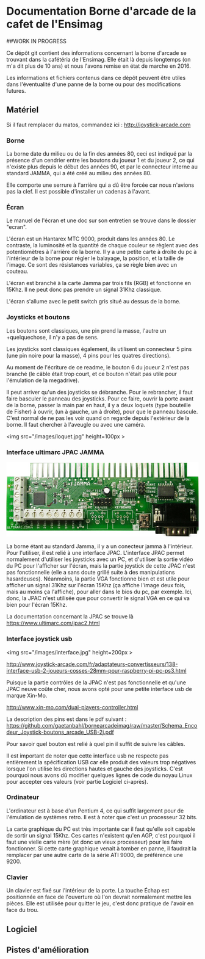 # Documentation Borne d'arcade de la cafet de l'Ensimag

##WORK IN PROGRESS

Ce dépôt git contient des informations concernant la borne d'arcade
se trouvant dans la cafétéria de l'Ensimag. Elle était là depuis 
longtemps (on m'a dit plus de 10 ans) et nous l'avons remise en état de marche en 2016.

Les informations et fichiers contenus dans ce dépôt peuvent être
utiles dans l'éventualité d'une panne de la borne ou pour des modifications
futures.


## Matériel

Si il faut remplacer du matos, commandez ici : http://joystick-arcade.com

### Borne

La borne date du milieu ou de la fin des années 80, ceci est indiqué par la présence d'un 
cendrier entre les boutons du joueur 1 et du joueur 2, ce qui n'existe plus
depuis le début des années 90, et par le connecteur
interne au standard JAMMA, qui a été créé au milieu des années 80.

Elle comporte une serrure à l'arrière qui a dû être forcée car nous n'avions pas la clef.
Il est possible d'installer un cadenas à l'avant.

### Écran

Le manuel de l'écran et une doc sur son entretien se trouve dans le dossier "ecran".

L'écran est un Hantarex MTC 9000, produit dans les années 80. Le contraste,
la luminosité et la quantité de chaque couleur se règlent avec des 
potentiomètres à l'arrière de la borne.
Il y a une petite carte à droite du pc à l'intérieur de la borne pour régler le
balayage, la position, et la taille de l'image. Ce sont des
résistances variables, ça se règle bien avec un couteau.

L'écran est branché à la carte Jamma par trois fils (RGB) et fonctionne en 15Khz.
Il ne peut donc pas prendre un signal 31Khz classique.

L'écran s'allume avec le petit switch gris situé au dessus de la borne.

### Joysticks et boutons

Les boutons sont classiques, une pin prend la masse, l'autre un +quelquechose, il n'y
a pas de sens.

Les joysticks sont classiques également, ils utilisent un connecteur 5 pins
(une pin noire pour la masse), 4 pins pour les quatres directions). 

Au moment de l'écriture de ce readme, le bouton 6 du joueur 2 n'est pas branché (le câble était trop court, et ce bouton n'était pas utile pour l'émulation de la megadrive).

Il peut arriver qu'un des joysticks se débranche. Pour le rebrancher, il faut faire basculer
le panneau des joysticks. Pour ce faire, ouvrir la porte avant de la borne, passer la main
par en haut, il y a deux loquets (type bouteille de Fisher) à ouvrir, (un à gauche, un
à droite), pour que le panneau bascule. C'est normal de ne pas les voir quand on regarde depuis l'extérieur de la borne. Il faut chercher à l'aveugle ou avec une caméra. 

<img src="/images/loquet.jpg" height=100px \>

### Interface ultimarc JPAC JAMMA

![JPAC](/images/jpac.jpg)

La borne étant au standard Jamma, il y a un conecteur jamma à l'intérieur. Pour l'utiliser,
il est relié à une interface JPAC. L'interface JPAC permet normalement d'utiliser les
joysticks avec un PC, et d'utiliser la sortie vidéo du PC pour l'afficher sur l'écran, mais
la partie joystick de cette JPAC n'est pas fonctionnelle (elle a sans doute grillé suite
à des manipulations hasardeuses). Néanmoins, la partie VGA fonctionne bien et est utile pour
afficher un signal 31Khz sur l'écran 15Khz (ça affiche l'image deux fois, mais au moins
ça l'affiche), pour aller dans le bios du pc, par exemple. Ici, donc, la JPAC n'est utilisée
que pour convertir le signal VGA en ce qui va bien pour l'écran 15Khz.

La documentation concernant la JPAC se trouve là https://www.ultimarc.com/jpac2.html

### Interface joystick usb 


<img src="/images/interface.jpg" height=200px \>

http://www.joystick-arcade.com/fr/adaptateurs-convertisseurs/138-interface-usb-2-joueurs-cosses-28mm-pour-raspberry-pi-pc-ps3.html

Puisque la partie contrôles de la JPAC n'est pas fonctionnelle et qu'une JPAC neuve coûte
cher, nous avons opté pour une petite interface usb de marque Xin-Mo.

http://www.xin-mo.com/dual-players-controller.html

La description des pins est dans le pdf suivant : https://github.com/gaetanbahl/bornearcadeimag/raw/master/Schema_Encodeur_Joystick-boutons_arcade_USB-2j.pdf

Pour savoir quel bouton est relié à quel pin il suffit de suivre les câbles.

Il est important de noter que cette interface usb ne respecte pas entièrement la spécification USB
car elle produit des valeurs trop négatives lorsque l'on utilise les directions hautes et gauche des joysticks.
C'est pourquoi nous avons dû modifier quelques lignes de code du noyau Linux pour accepter
ces valeurs (voir partie Logiciel ci-après).

### Ordinateur

L'ordinateur est à base d'un Pentium 4, ce qui suffit largement pour de l'émulation de systèmes retro.
Il est à noter que c'est un processeur 32 bits.

La carte graphique du PC est très importante car il faut qu'elle soit capable de sortir
un signal 15Khz. Ces cartes n'existent qu'en AGP, c'est pourquoi il faut une vielle carte
mère (et donc un vieux processeur) pour les faire fonctionner. Si cette carte graphique
venait à tomber en panne, il faudrait la remplacer par une autre carte de la série ATI 9000,
de préférence une 9200.

### Clavier

Un clavier est fixé sur l'intérieur de la porte. La touche Échap est positionnée en face
de l'ouverture où l'on devrait normalement mettre les pièces. Elle est utilisée pour quitter
le jeu, c'est donc pratique de l'avoir en face du trou.

## Logiciel

## Pistes d'amélioration

